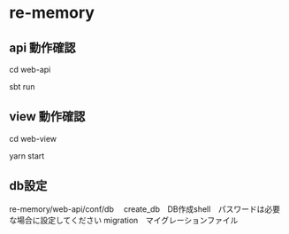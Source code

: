 # re-memory

## api 動作確認


 cd web-api

 sbt run
 
## view 動作確認

 cd web-view
 
 yarn start
 
## db設定
re-memory/web-api/conf/db
　create_db　DB作成shell　パスワードは必要な場合に設定してください
  migration　マイグレーションファイル
